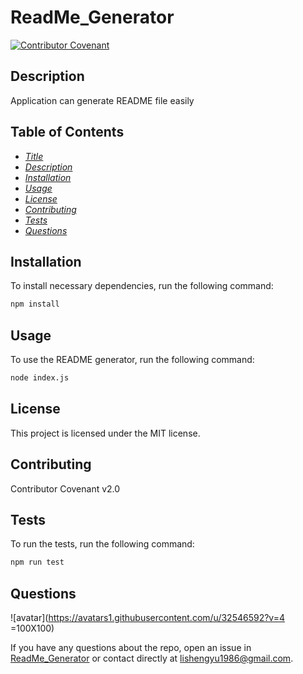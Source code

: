 
# ReadMe_Generator

[![Contributor Covenant](https://img.shields.io/badge/Contributor%20Covenant-v2.0%20adopted-ff69b4.svg)](code_of_conduct.md)

## Description

Application can generate README file easily

## Table of Contents

* *[Title](#Title)*
* *[Description](#Description)*
* *[Installation](#installation)*
* *[Usage](#Usage)*
* *[License](#License)*
* *[Contributing](#Contributing)*
* *[Tests](#Tests)*
* *[Questions](#Questions)*

## Installation

To install necessary dependencies, run the following command:

```sh
npm install
```

## Usage

To use the README generator, run the following command:

```sh
node index.js
```

## License

This project is licensed under the MIT license.

## Contributing

Contributor Covenant v2.0

## Tests

To run the tests, run the following command:

```sh
npm run test
```

## Questions

![avatar](https://avatars1.githubusercontent.com/u/32546592?v=4 =100X100)

If you have any questions about the repo, open an issue in [ReadMe_Generator](https://github.com/tonyhotant/ReadMe_Generator) or contact directly at <lishengyu1986@gmail.com>.
